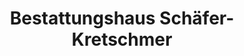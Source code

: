---
title: "Bestattungshaus Schäfer-Kretschmer"
url: /kamen/bestattungshaus-schaefer-kretschmer/
shop: Bestattungen
---